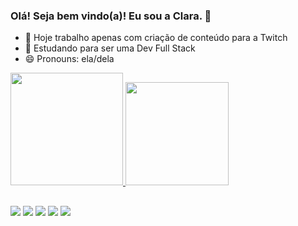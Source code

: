 ### Olá! Seja bem vindo(a)! Eu sou a Clara. 👋

- 🔭 Hoje trabalho apenas com criação de conteúdo para a Twitch
- 🌱 Estudando para ser uma Dev Full Stack
- 😄 Pronouns: ela/dela
<div id="gitStats">
  <a href="https://github.com/claracsr">
  <img height="180em" src="https://github-readme-stats.vercel.app/api?username=claracsr&show_icons=true&theme=jolly&include_all_commits=true&count_private=true"/>
  <img height="165em" src="https://github-readme-stats.vercel.app/api/top-langs/?username=claracsr&layout=compact&langs_count=16&theme=jolly"/>  
</div>    
  
##
  
<div id="imgRedes"> 
    <a href="https://www.youtube.com/channel/claragunner" target="_blank"><img src="https://img.shields.io/badge/YouTube-FF0000?style=for-the-badge&logo=youtube&logoColor=white" target="_blank"></a>
    <a href="https://instagram.com/claragunner" target="_blank"><img src="https://img.shields.io/badge/-Instagram-%23E4405F?style=for-the-badge&logo=instagram&logoColor=white" target="_blank"></a>
    <a href="https://www.twitch.tv/claragunner" target="_blank"><img src="https://img.shields.io/badge/Twitch-9146FF?style=for-the-badge&logo=twitch&logoColor=white" target="_blank"></a>
    <a href = "mailto:claragunner@gmail.com"><img src="https://img.shields.io/badge/-Gmail-%23333?style=for-the-badge&logo=gmail&logoColor=white" target="_blank"></a>
    <a href="https://www.linkedin.com/in/claracsr" target="_blank"><img src="https://img.shields.io/badge/-LinkedIn-%230077B5?style=for-the-badge&logo=linkedin&logoColor=white" target="_blank"></a> 
</div> 

##
